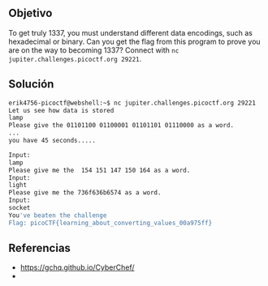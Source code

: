 ## Objetivo
To get truly 1337, you must understand different data encodings, such as hexadecimal or binary. Can you get the flag from this program to prove you are on the way to becoming 1337? Connect with `nc jupiter.challenges.picoctf.org 29221`.

## Solución
```bash
erik4756-picoctf@webshell:~$ nc jupiter.challenges.picoctf.org 29221
Let us see how data is stored
lamp
Please give the 01101100 01100001 01101101 01110000 as a word.
...
you have 45 seconds.....

Input:
lamp
Please give me the  154 151 147 150 164 as a word.
Input:
light
Please give me the 736f636b6574 as a word.
Input:
socket
You've beaten the challenge
Flag: picoCTF{learning_about_converting_values_00a975ff}
```

## Referencias
- https://gchq.github.io/CyberChef/
-